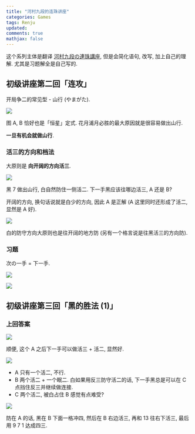 ```yaml
---
title: "河村九段的连珠讲座"
categories: Games
tags: Renju
updated:
comments: true
mathjax: false
---
```


这个系列主体是翻译 [河村九段の連珠講座](http://www.kyogo.org/contents/kouza.html), 但是会简化语句, 改写, 加上自己的理解. 尤其是习题解全是自己写的.

<!-- more -->

## 初级讲座第二回「连攻」

开局争二的常见型 - 山行 (やまがた).

![](https://shiina18.github.io/assets/posts/images/20201025110118061_1752.png)

图 A, B 恰好也是「恒星」定式. 花月浦月必胜的最大原因就是很容易做出山行.

**一旦有机会就做山行**.

### 活三的方向和档法

大原则是 **向开阔的方向活三**. 

![](https://shiina18.github.io/assets/posts/images/20201025110717440_11965.png)

黑 7 做出山行, 白自然防住一侧活二. 下一手黑应该往哪边活三, A 还是 B?

开阔的方向, 换句话说就是白少的方向, 因此 A 是正解 (A 这里同时还形成了活二, 显然是 A 好).

![](https://shiina18.github.io/assets/posts/images/20201025111044976_27380.png)

白的防守方向大原则也是往开阔的地方防 (另有一个格言说是往黑活三的方向防).

### 习题

次の一手 = 下一手.

![](https://shiina18.github.io/assets/posts/images/20201025111310119_15627.png)

![](https://shiina18.github.io/assets/posts/images/20201025111323576_2876.png)

## 初级讲座第三回「黑的胜法 (1)」

### 上回答案

![](https://shiina18.github.io/assets/posts/images/20201025111642610_27721.png)

顺便, 这个 A 之后下一手可以做活三 + 活二, 显然好.

![](https://shiina18.github.io/assets/posts/images/20201025111653579_27200.png)

- A 只有一个活二, 不行. 
- B 两个活二 + 一个眠二. 白如果用反三防守活二的话, 下一手黑总是可以在 C 点挡住反三并继续做连接.
- C 两个活二, 被白占住 B 感觉有点难受?

![](https://shiina18.github.io/assets/posts/images/20201025111608957_29622.png)

防在 A 的话, 黑在 B 下面一格冲四, 然后在 B 右边活三, 再和 13 往右下活三, 最后用 9 7 1 达成四三.